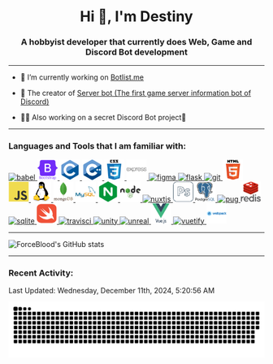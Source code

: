 <h1 align="center">Hi 👋, I'm Destiny</h1>
<h3 align="center">A hobbyist developer that currently does Web, Game and Discord Bot development</h3>

---

- 🔭 I’m currently working on [Botlist.me](https://botlist.me/)

- 🌱 The creator of [Server bot (The first game server information bot of Discord)](https://discord.com/oauth2/authorize?client_id=589901741672103958&scope=bot&permissions=8)

- 👨‍💻 Also working on a secret Discord Bot project🤫 

---

<h3 align="left">Languages and Tools that I am familiar with:</h3>
<p align="left"> <a href="https://babeljs.io/" target="_blank" rel="noreferrer"> <img src="https://www.vectorlogo.zone/logos/babeljs/babeljs-icon.svg" alt="babel" width="40" height="40"/> </a> <a href="https://getbootstrap.com" target="_blank" rel="noreferrer"> <img src="https://raw.githubusercontent.com/devicons/devicon/master/icons/bootstrap/bootstrap-plain-wordmark.svg" alt="bootstrap" width="40" height="40"/> </a> <a href="https://www.cprogramming.com/" target="_blank" rel="noreferrer"> <img src="https://raw.githubusercontent.com/devicons/devicon/master/icons/c/c-original.svg" alt="c" width="40" height="40"/> </a> <a href="https://www.w3schools.com/cpp/" target="_blank" rel="noreferrer"> <img src="https://raw.githubusercontent.com/devicons/devicon/master/icons/cplusplus/cplusplus-original.svg" alt="cplusplus" width="40" height="40"/> </a> <a href="https://www.w3schools.com/css/" target="_blank" rel="noreferrer"> <img src="https://raw.githubusercontent.com/devicons/devicon/master/icons/css3/css3-original-wordmark.svg" alt="css3" width="40" height="40"/> </a> <a href="https://expressjs.com" target="_blank" rel="noreferrer"> <img src="https://raw.githubusercontent.com/devicons/devicon/master/icons/express/express-original-wordmark.svg" alt="express" width="40" height="40"/> </a> <a href="https://www.figma.com/" target="_blank" rel="noreferrer"> <img src="https://www.vectorlogo.zone/logos/figma/figma-icon.svg" alt="figma" width="40" height="40"/> </a> <a href="https://flask.palletsprojects.com/" target="_blank" rel="noreferrer"> <img src="https://www.vectorlogo.zone/logos/pocoo_flask/pocoo_flask-icon.svg" alt="flask" width="40" height="40"/> </a> <a href="https://git-scm.com/" target="_blank" rel="noreferrer"> <img src="https://www.vectorlogo.zone/logos/git-scm/git-scm-icon.svg" alt="git" width="40" height="40"/> </a> <a href="https://www.w3.org/html/" target="_blank" rel="noreferrer"> <img src="https://raw.githubusercontent.com/devicons/devicon/master/icons/html5/html5-original-wordmark.svg" alt="html5" width="40" height="40"/> </a> <a href="https://developer.mozilla.org/en-US/docs/Web/JavaScript" target="_blank" rel="noreferrer"> <img src="https://raw.githubusercontent.com/devicons/devicon/master/icons/javascript/javascript-original.svg" alt="javascript" width="40" height="40"/> </a> <a href="https://www.linux.org/" target="_blank" rel="noreferrer"> <img src="https://raw.githubusercontent.com/devicons/devicon/master/icons/linux/linux-original.svg" alt="linux" width="40" height="40"/> </a> <a href="https://www.mongodb.com/" target="_blank" rel="noreferrer"> <img src="https://raw.githubusercontent.com/devicons/devicon/master/icons/mongodb/mongodb-original-wordmark.svg" alt="mongodb" width="40" height="40"/> </a> <a href="https://www.mysql.com/" target="_blank" rel="noreferrer"> <img src="https://raw.githubusercontent.com/devicons/devicon/master/icons/mysql/mysql-original-wordmark.svg" alt="mysql" width="40" height="40"/> </a> <a href="https://www.nginx.com" target="_blank" rel="noreferrer"> <img src="https://raw.githubusercontent.com/devicons/devicon/master/icons/nginx/nginx-original.svg" alt="nginx" width="40" height="40"/> </a> <a href="https://nodejs.org" target="_blank" rel="noreferrer"> <img src="https://raw.githubusercontent.com/devicons/devicon/master/icons/nodejs/nodejs-original-wordmark.svg" alt="nodejs" width="40" height="40"/> </a> <a href="https://nuxtjs.org/" target="_blank" rel="noreferrer"> <img src="https://www.vectorlogo.zone/logos/nuxtjs/nuxtjs-icon.svg" alt="nuxtjs" width="40" height="40"/> </a> <a href="https://www.photoshop.com/en" target="_blank" rel="noreferrer"> <img src="https://raw.githubusercontent.com/devicons/devicon/master/icons/photoshop/photoshop-line.svg" alt="photoshop" width="40" height="40"/> </a> <a href="https://www.postgresql.org" target="_blank" rel="noreferrer"> <img src="https://raw.githubusercontent.com/devicons/devicon/master/icons/postgresql/postgresql-original-wordmark.svg" alt="postgresql" width="40" height="40"/> </a> <a href="https://pugjs.org" target="_blank" rel="noreferrer"> <img src="https://cdn.worldvectorlogo.com/logos/pug.svg" alt="pug" width="40" height="40"/> </a> <a href="https://redis.io" target="_blank" rel="noreferrer"> <img src="https://raw.githubusercontent.com/devicons/devicon/master/icons/redis/redis-original-wordmark.svg" alt="redis" width="40" height="40"/> </a> <a href="https://www.sqlite.org/" target="_blank" rel="noreferrer"> <img src="https://www.vectorlogo.zone/logos/sqlite/sqlite-icon.svg" alt="sqlite" width="40" height="40"/> </a> <a href="https://developer.apple.com/swift/" target="_blank" rel="noreferrer"> <img src="https://raw.githubusercontent.com/devicons/devicon/master/icons/swift/swift-original.svg" alt="swift" width="40" height="40"/> </a> <a href="https://travis-ci.org" target="_blank" rel="noreferrer"> <img src="https://www.vectorlogo.zone/logos/travis-ci/travis-ci-icon.svg" alt="travisci" width="40" height="40"/> </a> <a href="https://unity.com/" target="_blank" rel="noreferrer"> <img src="https://www.vectorlogo.zone/logos/unity3d/unity3d-icon.svg" alt="unity" width="40" height="40"/> </a> <a href="https://unrealengine.com/" target="_blank" rel="noreferrer"> <img src="https://raw.githubusercontent.com/kenangundogan/fontisto/036b7eca71aab1bef8e6a0518f7329f13ed62f6b/icons/svg/brand/unreal-engine.svg" alt="unreal" width="40" height="40"/> </a> <a href="https://vuejs.org/" target="_blank" rel="noreferrer"> <img src="https://raw.githubusercontent.com/devicons/devicon/master/icons/vuejs/vuejs-original-wordmark.svg" alt="vuejs" width="40" height="40"/> </a> <a href="https://vuetifyjs.com/en/" target="_blank" rel="noreferrer"> <img src="https://bestofjs.org/logos/vuetify.svg" alt="vuetify" width="40" height="40"/> </a> <a href="https://webpack.js.org" target="_blank" rel="noreferrer"> <img src="https://raw.githubusercontent.com/devicons/devicon/d00d0969292a6569d45b06d3f350f463a0107b0d/icons/webpack/webpack-original-wordmark.svg" alt="webpack" width="40" height="40"/> </a> </p>

---

![ForceBlood's GitHub stats](https://github-readme-stats.vercel.app/api?username=ForceBlood&show_icons=true&title_color=fe428e&icon_color=f8d847&text_color=a9fef7&bg_color=141321&hide_border=true)

---

<h3 align="left">Recent Activity:</h3>

<!--RECENT_ACTIVITY:start-->
<!--RECENT_ACTIVITY:end-->

<!--RECENT_ACTIVITY:last_update-->
Last Updated: Wednesday, December 11th, 2024, 5:20:56 AM
<!--RECENT_ACTIVITY:last_update_end-->

<picture>
  <source media="(prefers-color-scheme: dark)" srcset="https://raw.githubusercontent.com/forceblood/forceblood/output/github-contribution-grid-snake-dark.svg" />
  <source media="(prefers-color-scheme: light)" srcset="https://raw.githubusercontent.com/forceblood/forceblood/output/github-contribution-grid-snake.svg" />
  <img alt="github-snake" src="https://raw.githubusercontent.com/forceblood/forceblood/output/github-contribution-grid-snake.svg" />
</picture>
